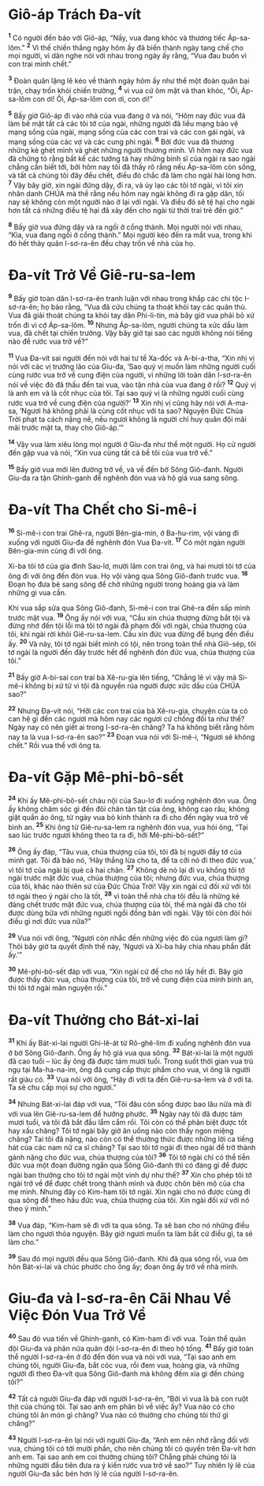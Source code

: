 

# Giô-áp Trách Đa-vít
<sup><b>1</b></sup> Có người đến báo với Giô-áp, “Nầy, vua đang khóc và thương tiếc Áp-sa-lôm.” <sup><b>2</b></sup> Vì thế chiến thắng ngày hôm ấy đã biến thành ngày tang chế cho mọi người, vì dân nghe nói với nhau trong ngày ấy rằng, “Vua đau buồn vì con trai mình chết.”

<sup><b>3</b></sup> Đoàn quân lặng lẽ kéo về thành ngày hôm ấy như thể một đoàn quân bại trận, chạy trốn khỏi chiến trường, <sup><b>4</b></sup> vì vua cứ ôm mặt và than khóc, “Ôi, Áp-sa-lôm con ơi! Ôi, Áp-sa-lôm con ơi, con ơi!”

<sup><b>5</b></sup> Bấy giờ Giô-áp đi vào nhà của vua đang ở và nói, “Hôm nay đức vua đã làm bẽ mặt tất cả các tôi tớ của ngài, những người đã liều mạng bảo vệ mạng sống của ngài, mạng sống của các con trai và các con gái ngài, và mạng sống của các vợ và các cung phi ngài. <sup><b>6</b></sup> Bởi đức vua đã thương những kẻ ghét mình và ghét những người thương mình. Vì hôm nay đức vua đã chứng tỏ rằng bất kể các tướng tá hay những binh sĩ của ngài ra sao ngài chẳng cần biết tới, bởi hôm nay tôi đã thấy rõ rằng nếu Áp-sa-lôm còn sống, và tất cả chúng tôi đây đều chết, điều đó chắc đã làm cho ngài hài lòng hơn. <sup><b>7</b></sup> Vậy bây giờ, xin ngài đứng dậy, đi ra, và ủy lạo các tôi tớ ngài, vì tôi xin nhân danh CHÚA mà thề rằng nếu hôm nay ngài không đi ra gặp dân, tối nay sẽ không còn một người nào ở lại với ngài. Và điều đó sẽ tệ hại cho ngài hơn tất cả những điều tệ hại đã xảy đến cho ngài từ thời trai trẻ đến giờ.”

<sup><b>8</b></sup> Bấy giờ vua đứng dậy và ra ngồi ở cổng thành. Mọi người nói với nhau, “Kìa, vua đang ngồi ở cổng thành.” Mọi người kéo đến ra mắt vua, trong khi đó hết thảy quân I-sơ-ra-ên đều chạy trốn về nhà của họ.

# Đa-vít Trở Về Giê-ru-sa-lem
<sup><b>9</b></sup> Bấy giờ toàn dân I-sơ-ra-ên tranh luận với nhau trong khắp các chi tộc I-sơ-ra-ên; họ bảo rằng, “Vua đã cứu chúng ta thoát khỏi tay các quân thù. Vua đã giải thoát chúng ta khỏi tay dân Phi-li-tin, mà bây giờ vua phải bỏ xứ trốn đi vì cớ Áp-sa-lôm. <sup><b>10</b></sup> Nhưng Áp-sa-lôm, người chúng ta xức dầu làm vua, đã chết tại chiến trường. Vậy bây giờ tại sao các người không nói tiếng nào để rước vua trở về?”

<sup><b>11</b></sup> Vua Đa-vít sai người đến nói với hai tư tế Xa-đốc và A-bi-a-tha, “Xin nhị vị nói với các vị trưởng lão của Giu-đa, ‘Sao quý vị muốn làm những người cuối cùng rước vua trở về cung điện của người, vì những lời toàn dân I-sơ-ra-ên nói về việc đó đã thấu đến tai vua, vào tận nhà của vua đang ở rồi? <sup><b>12</b></sup> Quý vị là anh em và là cốt nhục của tôi. Tại sao quý vị là những người cuối cùng rước vua trở về cung điện của người?’ <sup><b>13</b></sup> Xin nhị vị cũng hãy nói với A-ma-sa, ‘Ngươi há không phải là cùng cốt nhục với ta sao? Nguyện Đức Chúa Trời phạt ta cách nặng nề, nếu ngươi không là người chỉ huy quân đội mãi mãi trước mặt ta, thay cho Giô-áp.’”

<sup><b>14</b></sup> Vậy vua làm xiêu lòng mọi người ở Giu-đa như thể một người. Họ cử người đến gặp vua và nói, “Xin vua cùng tất cả bề tôi của vua trở về.”

<sup><b>15</b></sup> Bấy giờ vua mới lên đường trở về, và về đến bờ Sông Giô-đanh. Người Giu-đa ra tận Ghinh-ganh để nghênh đón vua và hộ giá vua sang sông.

# Đa-vít Tha Chết cho Si-mê-i
<sup><b>16</b></sup> Si-mê-i con trai Ghê-ra, người Bên-gia-min, ở Ba-hu-rim, vội vàng đi xuống với người Giu-đa để nghênh đón Vua Đa-vít. <sup><b>17</b></sup> Có một ngàn người Bên-gia-min cùng đi với ông.

Xi-ba tôi tớ của gia đình Sau-lơ, mười lăm con trai ông, và hai mươi tôi tớ của ông đi với ông đến đón vua. Họ vội vàng qua Sông Giô-đanh trước vua. <sup><b>18</b></sup> Đoạn họ đưa bè sang sông để chở những người trong hoàng gia và làm những gì vua cần.

Khi vua sắp sửa qua Sông Giô-đanh, Si-mê-i con trai Ghê-ra đến sấp mình trước mặt vua. <sup><b>19</b></sup> Ông ấy nói với vua, “Cầu xin chúa thượng đừng bắt tội và đừng nhớ đến tội lỗi mà tôi tớ ngài đã phạm đối với ngài, chúa thượng của tôi, khi ngài rời khỏi Giê-ru-sa-lem. Cầu xin đức vua đừng để bụng đến điều ấy. <sup><b>20</b></sup> Và này, tôi tớ ngài biết mình có tội, nên trong toàn thể nhà Giô-sép, tôi tớ ngài là người đến đây trước hết để nghênh đón đức vua, chúa thượng của tôi.”

<sup><b>21</b></sup> Bấy giờ A-bi-sai con trai bà Xê-ru-gia lên tiếng, “Chẳng lẽ vì vậy mà Si-mê-i không bị xử tử vì tội đã nguyền rủa người được xức dầu của CHÚA sao?”

<sup><b>22</b></sup> Nhưng Đa-vít nói, “Hỡi các con trai của bà Xê-ru-gia, chuyện của ta có can hệ gì đến các ngươi mà hôm nay các ngươi cứ chống đối ta như thế? Ngày nay có nên giết ai trong I-sơ-ra-ên chăng? Ta há không biết rằng hôm nay ta là vua I-sơ-ra-ên sao?” <sup><b>23</b></sup> Đoạn vua nói với Si-mê-i, “Ngươi sẽ không chết.” Rồi vua thề với ông ta.

# Đa-vít Gặp Mê-phi-bô-sết
<sup><b>24</b></sup> Khi ấy Mê-phi-bô-sết cháu nội của Sau-lơ đi xuống nghênh đón vua. Ông ấy không chăm sóc gì đến đôi chân tàn tật của ông, không cạo râu, không giặt quần áo ông, từ ngày vua bỏ kinh thành ra đi cho đến ngày vua trở về bình an. <sup><b>25</b></sup> Khi ông từ Giê-ru-sa-lem ra nghênh đón vua, vua hỏi ông, “Tại sao lúc trước ngươi không theo ta ra đi, hỡi Mê-phi-bô-sết?”

<sup><b>26</b></sup> Ông ấy đáp, “Tâu vua, chúa thượng của tôi, tôi đã bị người đầy tớ của mình gạt. Tôi đã bảo nó, ‘Hãy thắng lừa cho ta, để ta cỡi nó đi theo đức vua,’ vì tôi tớ của ngài bị què cả hai chân. <sup><b>27</b></sup> Không dè nó lại đi vu khống tôi tớ ngài trước mặt đức vua, chúa thượng của tôi; nhưng đức vua, chúa thượng của tôi, khác nào thiên sứ của Đức Chúa Trời! Vậy xin ngài cứ đối xử với tôi tớ ngài theo ý ngài cho là tốt, <sup><b>28</b></sup> vì toàn thể nhà cha tôi đều là những kẻ đáng chết trước mặt đức vua, chúa thượng của tôi, thế mà ngài đã cho tôi được dùng bữa với những người ngồi đồng bàn với ngài. Vậy tôi còn đòi hỏi điều gì nơi đức vua nữa?”

<sup><b>29</b></sup> Vua nói với ông, “Ngươi còn nhắc đến những việc đó của ngươi làm gì? Thôi bây giờ ta quyết định thế này, ‘Ngươi và Xi-ba hãy chia nhau phần đất ấy.’”

<sup><b>30</b></sup> Mê-phi-bô-sết đáp với vua, “Xin ngài cứ để cho nó lấy hết đi. Bây giờ được thấy đức vua, chúa thượng của tôi, trở về cung điện của mình bình an, thì tôi tớ ngài mãn nguyện rồi.”

# Đa-vít Thưởng cho Bát-xi-lai
<sup><b>31</b></sup> Khi ấy Bát-xi-lai người Ghi-lê-át từ Rô-ghê-lim đi xuống nghênh đón vua ở bờ Sông Giô-đanh. Ông ấy hộ giá vua qua sông. <sup><b>32</b></sup> Bát-xi-lai là một người đã cao tuổi – lúc ấy ông đã được tám mươi tuổi. Trong suốt thời gian vua trú ngụ tại Ma-ha-na-im, ông đã cung cấp thực phẩm cho vua, vì ông là người rất giàu có. <sup><b>33</b></sup> Vua nói với ông, “Hãy đi với ta đến Giê-ru-sa-lem và ở với ta. Ta sẽ chu cấp mọi sự cho ngươi.”

<sup><b>34</b></sup> Nhưng Bát-xi-lai đáp với vua, “Tôi đâu còn sống được bao lâu nữa mà đi với vua lên Giê-ru-sa-lem để hưởng phước. <sup><b>35</b></sup> Ngày nay tôi đã được tám mươi tuổi, và tôi đã bắt đầu lẩm cẩm rồi. Tôi còn có thể phân biệt được tốt hay xấu chăng? Tôi tớ ngài bây giờ ăn uống nào còn thấy ngon miệng chăng? Tai tôi đã nặng, nào còn có thể thưởng thức được những lời ca tiếng hát của các nam nữ ca sĩ chăng? Tại sao tôi tớ ngài đi theo ngài để trở thành gánh nặng cho đức vua, chúa thượng của tôi? <sup><b>36</b></sup> Tôi tớ ngài chỉ có thể tiễn đức vua một đoạn đường ngắn qua Sông Giô-đanh thì có đáng gì để được ngài ban thưởng cho tôi tớ ngài một vinh dự như thế? <sup><b>37</b></sup> Xin cho phép tôi tớ ngài trở về để được chết trong thành mình và được chôn bên mộ của cha mẹ mình. Nhưng đây có Kim-ham tôi tớ ngài. Xin ngài cho nó được cùng đi qua sông để theo hầu đức vua, chúa thượng của tôi. Xin ngài đối xử với nó theo ý mình.”

<sup><b>38</b></sup> Vua đáp, “Kim-ham sẽ đi với ta qua sông. Ta sẽ ban cho nó những điều làm cho ngươi thỏa nguyện. Bây giờ ngươi muốn ta làm bất cứ điều gì, ta sẽ làm cho.”

<sup><b>39</b></sup> Sau đó mọi người đều qua Sông Giô-đanh. Khi đã qua sông rồi, vua ôm hôn Bát-xi-lai và chúc phước cho ông ấy; đoạn ông ấy trở về nhà mình.

# Giu-đa và I-sơ-ra-ên Cãi Nhau Về Việc Đón Vua Trở Về
<sup><b>40</b></sup> Sau đó vua tiến về Ghinh-ganh, có Kim-ham đi với vua. Toàn thể quân đội Giu-đa và phân nửa quân đội I-sơ-ra-ên đi theo hộ tống. <sup><b>41</b></sup> Bấy giờ toàn thể người I-sơ-ra-ên ở đó đến đón vua và nói với vua, “Tại sao anh em chúng tôi, người Giu-đa, bắt cóc vua, rồi đem vua, hoàng gia, và những người đi theo Đa-vít qua Sông Giô-đanh mà không đếm xỉa gì đến chúng tôi?”

<sup><b>42</b></sup> Tất cả người Giu-đa đáp với người I-sơ-ra-ên, “Bởi vì vua là bà con ruột thịt của chúng tôi. Tại sao anh em phân bì về việc ấy? Vua nào có cho chúng tôi ăn món gì chăng? Vua nào có thưởng cho chúng tôi thứ gì chăng?”

<sup><b>43</b></sup> Người I-sơ-ra-ên lại nói với người Giu-đa, “Anh em nên nhớ rằng đối với vua, chúng tôi có tới mười phần, cho nên chúng tôi có quyền trên Đa-vít hơn anh em. Tại sao anh em coi thường chúng tôi? Chẳng phải chúng tôi là những người đầu tiên đưa ra ý kiến rước vua trở về sao?” Tuy nhiên lý lẽ của người Giu-đa sắc bén hơn lý lẽ của người I-sơ-ra-ên.

